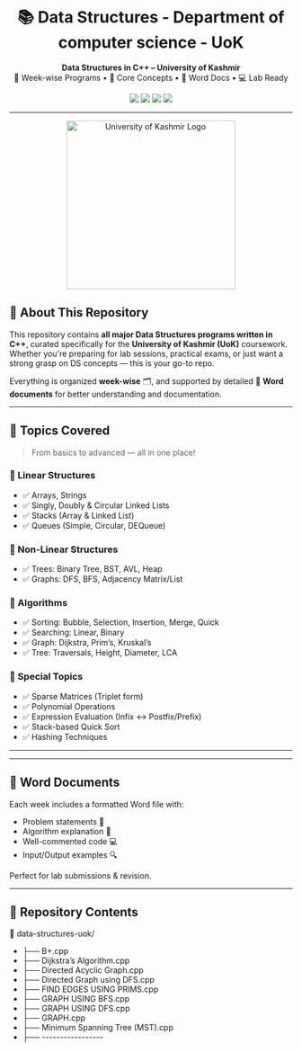 <h1 align="center">📚 Data Structures - Department of computer science - UoK</h1>

<p align="center">
  <b>Data Structures in C++ – University of Kashmir</b><br>
  📘 Week-wise Programs • 🧠 Core Concepts • 📝 Word Docs • 💻 Lab Ready
</p>

<p align="center">
  <img src="https://img.shields.io/badge/Language-C++-blue.svg" />
  <img src="https://img.shields.io/badge/Programs-100%2B-green.svg" />
  <img src="https://img.shields.io/badge/University-UoK-orange.svg" />
  <img src="https://img.shields.io/badge/License-MIT-lightgrey.svg" />
</p>

---
<p align="center">
  <img src="https://www.google.com/imgres?q=UNIVERSITY%20OF%20KASHMIR&imgurl=https%3A%2F%2Fupload.wikimedia.org%2Fwikipedia%2Fen%2F6%2F6f%2FUniversity_of_Kashmir_logo.png&imgrefurl=https%3A%2F%2Fen.wikipedia.org%2Fwiki%2FUniversity_of_Kashmir&docid=fI_pKK3TWIZh8M&tbnid=mnoHiwfeFBePOM&vet=12ahUKEwj27cbY-PuOAxW_SGcHHd_kBaoQM3oECCIQAA..i&w=208&h=160&hcb=2&ved=2ahUKEwj27cbY-PuOAxW_SGcHHd_kBaoQM3oECCIQAA)" alt="University of Kashmir Logo" width="300"/>
</p>

## 📌 About This Repository

This repository contains **all major Data Structures programs written in C++**, curated specifically for the **University of Kashmir (UoK)** coursework. Whether you're preparing for lab sessions, practical exams, or just want a strong grasp on DS concepts — this is your go-to repo.

Everything is organized **week-wise** 🗂️, and supported by detailed 📄 **Word documents** for better understanding and documentation.

---

## 🧠 Topics Covered

> From basics to advanced — all in one place!

### 🔹 Linear Structures
- ✅ Arrays, Strings
- ✅ Singly, Doubly & Circular Linked Lists
- ✅ Stacks (Array & Linked List)
- ✅ Queues (Simple, Circular, DEQueue)

### 🔹 Non-Linear Structures
- ✅ Trees: Binary Tree, BST, AVL, Heap
- ✅ Graphs: DFS, BFS, Adjacency Matrix/List

### 🔹 Algorithms
- ✅ Sorting: Bubble, Selection, Insertion, Merge, Quick
- ✅ Searching: Linear, Binary
- ✅ Graph: Dijkstra, Prim’s, Kruskal’s
- ✅ Tree: Traversals, Height, Diameter, LCA

### 🔹 Special Topics
- ✅ Sparse Matrices (Triplet form)
- ✅ Polynomial Operations
- ✅ Expression Evaluation (Infix ↔ Postfix/Prefix)
- ✅ Stack-based Quick Sort
- ✅ Hashing Techniques

---


---

## 📄 Word Documents

Each week includes a formatted Word file with:

- Problem statements 📌  
- Algorithm explanation 🧠  
- Well-commented code 💻  
- Input/Output examples 🔍  

Perfect for lab submissions & revision.

---
## 📁 Repository Contents

📂 data-structures-uok/
- ├── B+.cpp
- ├── Dijkstra’s Algorithm.cpp
- ├── Directed Acyclic Graph.cpp
- ├── Directed Graph using DFS.cpp
- ├── FIND EDGES USING PRIMS.cpp
- ├── GRAPH USING BFS.cpp
- ├── GRAPH USING DFS.cpp
- ├── GRAPH.cpp
- ├── Minimum Spanning Tree (MST).cpp
- ├── -----------------



